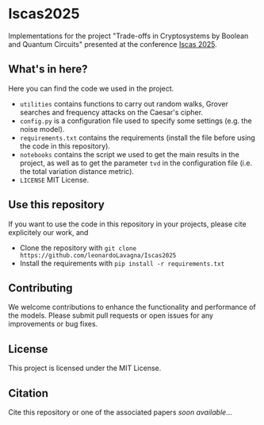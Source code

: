 # Iscas2025

Implementations for the project "Trade-offs in Cryptosystems by Boolean and Quantum Circuits" presented at the conference [Iscas 2025](https://2025.ieee-iscas.org/).

## What's in here?
Here you can find the code we used in the project.
* `utilities` contains functions to carry out random walks, Grover searches and frequency attacks on the Caesar's cipher.
* `config.py` is a configuration file used to specify some settings (e.g. the noise model).
* `requirements.txt` contains the requirements (install the file before using the code in this repository).
* `notebooks` contains the script we used to get the main results in the project, as well as to get the parameter `tvd` in the configuration file (i.e. the total variation distance metric).
* `LICENSE` MIT License.

## Use this repository
If you want to use the code in this repository in your projects, please cite explicitely our work, and
* Clone the repository with `git clone https://github.com/leonardoLavagna/Iscas2025`
* Install the requirements with `pip install -r requirements.txt`

## Contributing
We welcome contributions to enhance the functionality and performance of the models. Please submit pull requests or open issues for any improvements or bug fixes.

## License
This project is licensed under the MIT License.

## Citation
Cite this repository or one of the associated papers *soon available*...

